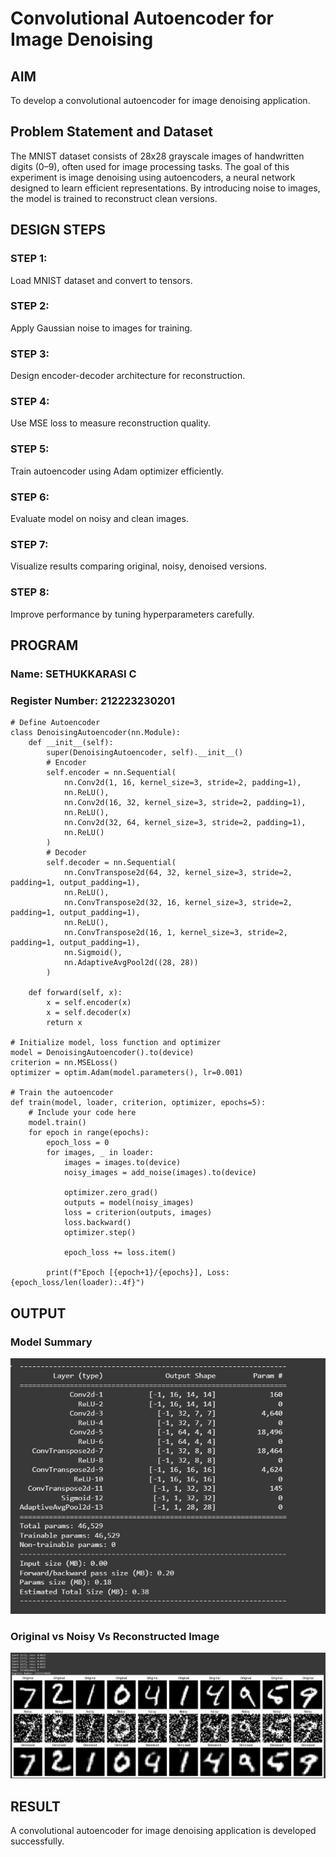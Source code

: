 # Convolutional Autoencoder for Image Denoising

## AIM

To develop a convolutional autoencoder for image denoising application.

## Problem Statement and Dataset

The MNIST dataset consists of 28x28 grayscale images of handwritten digits (0–9), often used for image processing tasks. The goal of this experiment is image denoising using autoencoders, a neural network designed to learn efficient representations. By introducing noise to images, the model is trained to reconstruct clean versions.

## DESIGN STEPS

### STEP 1:
Load MNIST dataset and convert to tensors.

### STEP 2:
Apply Gaussian noise to images for training.

### STEP 3:
Design encoder-decoder architecture for reconstruction.

### STEP 4:
Use MSE loss to measure reconstruction quality.

### STEP 5:
Train autoencoder using Adam optimizer efficiently.

### STEP 6:
Evaluate model on noisy and clean images.

### STEP 7:
Visualize results comparing original, noisy, denoised versions.

### STEP 8:
Improve performance by tuning hyperparameters carefully.

## PROGRAM
### Name: SETHUKKARASI C
### Register Number: 212223230201

```
# Define Autoencoder
class DenoisingAutoencoder(nn.Module):
    def __init__(self):
        super(DenoisingAutoencoder, self).__init__()
        # Encoder
        self.encoder = nn.Sequential(
            nn.Conv2d(1, 16, kernel_size=3, stride=2, padding=1),
            nn.ReLU(),
            nn.Conv2d(16, 32, kernel_size=3, stride=2, padding=1),
            nn.ReLU(),
            nn.Conv2d(32, 64, kernel_size=3, stride=2, padding=1),
            nn.ReLU()
        )
        # Decoder
        self.decoder = nn.Sequential(
            nn.ConvTranspose2d(64, 32, kernel_size=3, stride=2, padding=1, output_padding=1),
            nn.ReLU(),
            nn.ConvTranspose2d(32, 16, kernel_size=3, stride=2, padding=1, output_padding=1),
            nn.ReLU(),
            nn.ConvTranspose2d(16, 1, kernel_size=3, stride=2, padding=1, output_padding=1),
            nn.Sigmoid(),
            nn.AdaptiveAvgPool2d((28, 28))
        )

    def forward(self, x):
        x = self.encoder(x)
        x = self.decoder(x)
        return x

# Initialize model, loss function and optimizer
model = DenoisingAutoencoder().to(device)
criterion = nn.MSELoss()
optimizer = optim.Adam(model.parameters(), lr=0.001)

# Train the autoencoder
def train(model, loader, criterion, optimizer, epochs=5):
    # Include your code here
    model.train()
    for epoch in range(epochs):
        epoch_loss = 0
        for images, _ in loader:
            images = images.to(device)
            noisy_images = add_noise(images).to(device)

            optimizer.zero_grad()
            outputs = model(noisy_images)
            loss = criterion(outputs, images)
            loss.backward()
            optimizer.step()

            epoch_loss += loss.item()

        print(f"Epoch [{epoch+1}/{epochs}], Loss: {epoch_loss/len(loader):.4f}")
```

## OUTPUT

### Model Summary

![model_summary](/summary.png)

### Original vs Noisy Vs Reconstructed Image

![image_visualization](/image.png)



## RESULT
A convolutional autoencoder for image denoising application is developed successfully.
